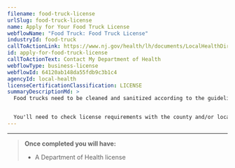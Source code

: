 ```yaml
---
filename: food-truck-license
urlSlug: food-truck-license
name: Apply for Your Food Truck License
webflowName: "Food Truck: Food Truck License"
industryId: food-truck
callToActionLink: https://www.nj.gov/health/lh/documents/LocalHealthDirectory.pdf
id: apply-for-food-truck-license
callToActionText: Contact My Department of Health
webflowType: business-license
webflowId: 64120ab148da55fdb9c3b1c4
agencyId: local-health
licenseCertificationClassification: LICENSE
summaryDescriptionMd: >
  Food trucks need to be cleaned and sanitized according to the guidelines from your local Department of Health. The regulation and licensing of food trucks vary by location.


  You'll need to check license requirements with the county and/or local Department of Health in every county where you plan to do business.
---
```


---

> **Once completed you will have:**
>
> - A Department of Health license
